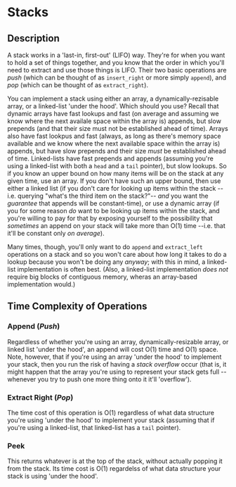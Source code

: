 Stacks
======

Description
-----------
A stack works in a 'last-in, first-out' (LIFO) way. They're for when you want to
hold a set of things together, and you know that the order in which you'll need
to extract and use those things is LIFO. Their two basic operations are _push_
(which can be thought of as `insert_right` or more simply `append`), and _pop_
(which can be thought of as `extract_right`).

You can implement a stack using either an array, a dynamically-rezisable array,
or a linked-list 'under the hood'. Which should you use? Recall that dynamic
arrays have fast lookups and fast (on average and assuming we know where the
next availale space within the array is) appends, but slow prepends (and
that their size must not be established ahead of time). Arrays also have fast
lookpus and fast (always, as long as there's memory space available and we know
where the next available space within the array is) appends,
but have slow prepends and their size *must* be established ahead of time.
Linked-lists have fast prepends and appends (assuming you're using a linked-list
with both a `head` and a `tail` pointer), but slow lookups. So if you know an
upper bound on how many items will be on the stack at any given time, use an
array. If you don't have such an upper bound, then use either a linked list (if
you don't care for looking up items within the stack --i.e. querying "what's the
third item on the stack?"-- _and_ you want the _guarantee_ that appends will be
constant-time), or use a dynamic array (if you for some reason _do_ want to be
looking up items within the stack, and you're willing to pay for that by
exposing yourself to the possibility that _sometimes_ an append on your stack
will take more than O(1) time --i.e. that it'll be constant only _on average_).

Many times, though, you'll only want to do `append` and `extract_left`
operations on a stack and so you won't care about how long it takes to do a
lookup because you won't be doing any _anyway_; with this in mind, a linked-list
implementation is often best. (Also, a linked-list implementation *does not*
require big blocks of contiguous memory, wheras an array-based implementation
would.)

Time Complexity of Operations
-----------------------------
### Append (_Push_)
Regardless of whether you're using an array, dynamically-resizable array, or
linked list 'under the hood', an append will cost O(1) time and O(1) space.
Note, however, that if you're using an array 'under the hood' to implement your
stack, then you run the risk of having a _stack overflow_ occur (that is, it
might happen that the array you're using to represent your stack gets full --
whenever you try to push one more thing onto it it'll 'overflow').

### Extract Right (_Pop_)
The time cost of this operation is O(1) regardless of what data structure you're
using 'under the hood' to implement your stack (assuming that if you're using a
linked-list, that linked-list has a `tail` pointer).

### Peek
This returns whatever is at the top of the stack, without actually popping it
from the stack. Its time cost is O(1) regardelss of what data structure your
stack is using 'under the hood'.
